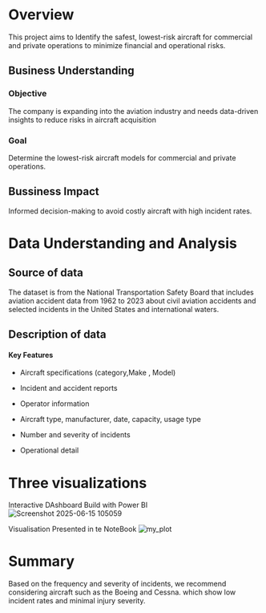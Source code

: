 # Overview
This project aims to Identify the safest, lowest-risk aircraft for commercial and private operations to minimize financial and operational risks.

## Business Understanding
### Objective
The company is expanding into the aviation industry and needs data-driven insights to reduce risks in aircraft acquisition

### Goal 
Determine the lowest-risk aircraft models for commercial and private operations.

## Bussiness Impact 
Informed decision-making to avoid costly aircraft with high incident rates.

# Data Understanding and Analysis

## Source of data
The dataset is from the National Transportation Safety Board that includes aviation accident data from 1962 to 2023 about civil aviation accidents and selected incidents in the United States and international waters.

## Description of data
#### Key Features
- Aircraft specifications (category,Make , Model)
- Incident and accident reports
- Operator information

- Aircraft type, manufacturer, date, capacity, usage type
- Number and severity of incidents
- Operational detail

# Three visualizations 
Interactive DAshboard Build with Power BI 
![Screenshot 2025-06-15 105059](https://github.com/user-attachments/assets/d7ae4329-2518-4f4f-9c75-c55a0277719e)

Visualisation Presented in te NoteBook
![my_plot](https://github.com/user-attachments/assets/18963637-b5a0-4a8c-85e8-5915f28925ed)


# Summary 
Based on the frequency and severity of incidents, we recommend considering aircraft such as the Boeing and Cessna.  which show low incident rates and minimal injury severity.
